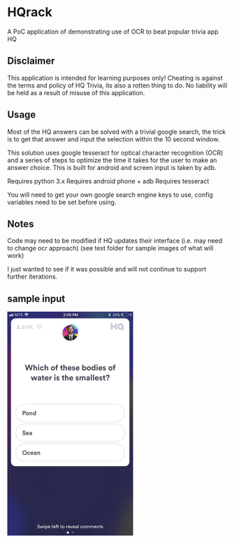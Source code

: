 # HQrack
A PoC application of demonstrating use of OCR to beat popular trivia app HQ

## Disclaimer
This application is intended for learning purposes only! Cheating is against the terms and policy of HQ Trivia, its also a rotten thing to do. No liability will be held as a result of misuse of this application. 

## Usage
Most of the HQ answers can be solved with a trivial google search, the trick is to get that answer and input the selection within the 10 second window.

This solution uses google tesseract for optical character recognition (OCR) and a series of steps to optimize the time it takes for the user to make an answer choice. This is built for android and screen input is taken by adb.  

Requires python 3.x 
Requires android phone + adb
Requires tesseract 

You will need to get your own google search engine keys to use, config variables need to be set before using.


## Notes

Code may need to be modified if HQ updates their interface (i.e. may need to change ocr approach) (see test folder for sample images of what will work)

I just wanted to see if it was possible and will not continue to support further iterations. 

## sample input

<img src="https://raw.githubusercontent.com/BurntCereal/HQrack/master/test/hq1.jpg" width="288" height="512">
